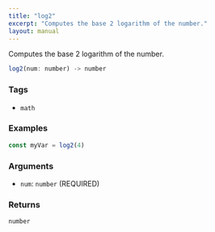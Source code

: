 ```yaml
---
title: "log2"
excerpt: "Computes the base 2 logarithm of the number."
layout: manual
---
```


Computes the base 2 logarithm of the number.



```js
log2(num: number) -> number
```

### Tags

* `math`

### Examples

```js
const myVar = log2(4)
```

### Arguments

* `num`: `number` (REQUIRED)

### Returns

`number`



